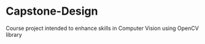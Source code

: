 # Capstone-Design
Course project intended to enhance skills in Computer Vision using OpenCV library
